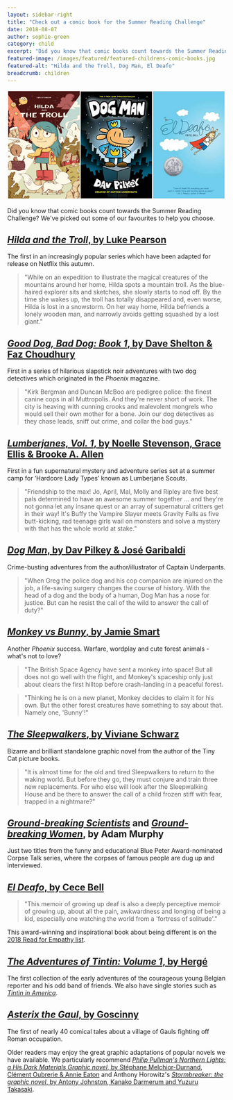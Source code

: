```yaml
---
layout: sidebar-right
title: "Check out a comic book for the Summer Reading Challenge"
date: 2018-08-07
author: sophie-green
category: child
excerpt: "Did you know that comic books count towards the Summer Reading Challenge? We've picked out some of our favourites to help you choose."
featured-image: /images/featured/featured-childrens-comic-books.jpg
featured-alt: "Hilda and the Troll, Dog Man, El Deafo"
breadcrumb: children
---
```


![Hilda and the Troll, Dog Man, El Deafo](/images/featured/featured-childrens-comic-books.jpg)

Did you know that comic books count towards the Summer Reading Challenge? We've picked out some of our favourites to help you choose.

## [<cite>Hilda and the Troll</cite>, by Luke Pearson](https://suffolk.spydus.co.uk/cgi-bin/spydus.exe/ENQ/OPAC/BIBENQ?BRN=1821385)

The first in an increasingly popular series which have been adapted for release on Netflix this autumn.

> "While on an expedition to illustrate the magical creatures of the mountains around her home, Hilda spots a mountain troll. As the blue-haired explorer sits and sketches, she slowly starts to nod off. By the time she wakes up, the troll has totally disappeared and, even worse, Hilda is lost in a snowstorm. On her way home, Hilda befriends a lonely wooden man, and narrowly avoids getting squashed by a lost giant."

## [<cite>Good Dog, Bad Dog: Book 1</cite>, by Dave Shelton & Faz Choudhury](https://suffolk.spydus.co.uk/cgi-bin/spydus.exe/ENQ/OPAC/BIBENQ?BRN=1426685)

First in a series of hilarious slapstick noir adventures with two dog detectives which originated in the <cite>Phoenix</cite> magazine.

> "Kirk Bergman and Duncan McBoo are pedigree police: the finest canine cops in all Muttropolis. And they're never short of work. The city is heaving with cunning crooks and malevolent mongrels who would sell their own mother for a bone. Join our dog detectives as they chase leads, sniff out crime, and collar the bad guys."

## [<cite>Lumberjanes, Vol. 1</cite>, by Noelle Stevenson, Grace Ellis & Brooke A. Allen](https://suffolk.spydus.co.uk/cgi-bin/spydus.exe/ENQ/OPAC/BIBENQ?BRN=1773320)

First in a fun supernatural mystery and adventure series set at a summer camp for ‘Hardcore Lady Types’ known as Lumberjane Scouts.

> "Friendship to the max! Jo, April, Mal, Molly and Ripley are five best pals determined to have an awesome summer together ... and they're not gonna let any insane quest or an array of supernatural critters get in their way! It's Buffy the Vampire Slayer meets Gravity Falls as five butt-kicking, rad teenage girls wail on monsters and solve a mystery with that has the whole world at stake."

## [<cite>Dog Man</cite>, by Dav Pilkey & José Garibaldi](https://suffolk.spydus.co.uk/cgi-bin/spydus.exe/ENQ/OPAC/BIBENQ?BRN=2020489)

Crime-busting adventures from the author/illustrator of Captain Underpants.

> "When Greg the police dog and his cop companion are injured on the job, a life-saving surgery changes the course of history. With the head of a dog and the body of a human, Dog Man has a nose for justice. But can he resist the call of the wild to answer the call of duty?"

## [<cite>Monkey vs Bunny</cite>, by Jamie Smart](https://suffolk.spydus.co.uk/cgi-bin/spydus.exe/ENQ/OPAC/BIBENQ?BRN=1592973)

Another <cite>Phoenix</cite> success. Warfare, wordplay and cute forest animals - what's not to love?

> "The British Space Agency have sent a monkey into space! But all does not go well with the flight, and Monkey's spaceship only just about clears the first hilltop before crash-landing in a peaceful forest.

> "Thinking he is on a new planet, Monkey decides to claim it for his own. But the other forest creatures have something to say about that. Namely one, 'Bunny'!"

## [<cite>The Sleepwalkers</cite>, by Viviane Schwarz](https://suffolk.spydus.co.uk/cgi-bin/spydus.exe/ENQ/OPAC/BIBENQ?BRN=373290)

Bizarre and brilliant standalone graphic novel from the author of the Tiny Cat picture books.

> "It is almost time for the old and tired Sleepwalkers to return to the waking world. But before they go, they must conjure and train three new replacements. For who else will look after the Sleepwalking House and be there to answer the call of a child frozen stiff with fear, trapped in a nightmare?"

## [<cite>Ground-breaking Scientists</cite>](https://suffolk.spydus.co.uk/cgi-bin/spydus.exe/ENQ/OPAC/BIBENQ?BRN=2207336) and [<cite>Ground-breaking Women</cite>](https://suffolk.spydus.co.uk/cgi-bin/spydus.exe/ENQ/OPAC/BIBENQ?BRN=2337175), by Adam Murphy

Just two titles from the funny and educational Blue Peter Award-nominated Corpse Talk series, where the corpses of famous people are dug up and interviewed.

## [<cite>El Deafo</cite>, by Cece Bell](https://suffolk.spydus.co.uk/cgi-bin/spydus.exe/ENQ/OPAC/BIBENQ?BRN=1688082)

> "This memoir of growing up deaf is also a deeply perceptive memoir of growing up, about all the pain, awkwardness and longing of being a kid, especially one watching the world from a 'fortress of solitude'."

This award-winning and inspirational book about being different is on the [2018 Read for Empathy list](/parents-carers-and-children/children/empathy-day/).

## [<cite>The Adventures of Tintin: Volume 1</cite>, by Hergé](https://suffolk.spydus.co.uk/cgi-bin/spydus.exe/ENQ/OPAC/BIBENQ?BRN=1874853)

The first collection of the early adventures of the courageous young Belgian reporter and his odd band of friends. We also have single stories such as [<cite>Tintin in America</cite>](https://suffolk.spydus.co.uk/cgi-bin/spydus.exe/ENQ/OPAC/BIBENQ?BRN=1119998).

## [<cite>Asterix the Gaul</cite>, by Goscinny](https://suffolk.spydus.co.uk/cgi-bin/spydus.exe/ENQ/OPAC/BIBENQ?BRN=262658)

The first of nearly 40 comical tales about a village of Gauls fighting off Roman occupation.

Older readers may enjoy the great graphic adaptations of popular novels we have available. We particularly recommend [<cite>Philip Pullman's Northern Lights: a His Dark Materials Graphic novel</cite>, by Stéphane Melchior-Durnand, Clément Oubrerie & Annie Eaton](https://suffolk.spydus.co.uk/cgi-bin/spydus.exe/ENQ/OPAC/BIBENQ?BRN=2282055) and Anthony Horowitz's [<cite>Stormbreaker: the graphic novel</cite>, by Antony Johnston, Kanako Darmerum and Yuzuru Takasaki](https://suffolk.spydus.co.uk/cgi-bin/spydus.exe/ENQ/OPAC/BIBENQ?BRN=1938038).
